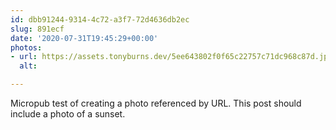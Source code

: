 ```yaml
---
id: dbb91244-9314-4c72-a3f7-72d4636db2ec
slug: 891ecf
date: '2020-07-31T19:45:29+00:00'
photos:
- url: https://assets.tonyburns.dev/5ee643802f0f65c22757c71dc968c87d.jpg
  alt: 

---
```


Micropub test of creating a photo referenced by URL. This post should include a photo of a sunset.
